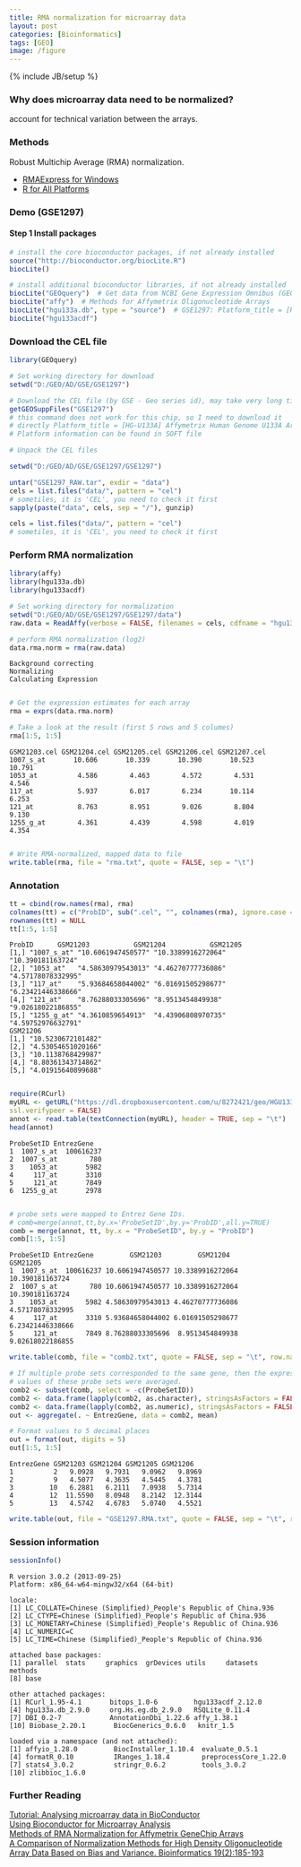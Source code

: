 ```yaml
---
title: RMA normalization for microarray data
layout: post
categories: [Bioinformatics]
tags: [GEO]
image: /figure
---
```

{% include JB/setup %}

### Why does microarray data need to be normalized?

account for technical variation between the arrays.

### Methods

Robust Multichip Average (RMA) normalization.

* [RMAExpress for Windows](http://rmaexpress.bmbolstad.com)
* [R for All Platforms](http://www.bioconductor.org/help/workflows/oligo-arrays/)

### Demo (GSE1297)

#### Step 1 Install packages


```r
# install the core bioconductor packages, if not already installed
source("http://bioconductor.org/biocLite.R")
biocLite()

# install additional bioconductor libraries, if not already installed
biocLite("GEOquery")  # Get data from NCBI Gene Expression Omnibus (GEO)
biocLite("affy")  # Methods for Affymetrix Oligonucleotide Arrays
biocLite("hgu133a.db", type = "source")  # GSE1297: Platform_title = [HG-U133A]
biocLite("hgu133acdf")
```


### Download the CEL file


```r
library(GEOquery)

# Set working directory for download
setwd("D:/GEO/AD/GSE/GSE1297")

# Download the CEL file (by GSE - Geo series id), may take very long time
getGEOSuppFiles("GSE1297")
# this command does not work for this chip, so I need to download it
# directly Platform_title = [HG-U133A] Affymetrix Human Genome U133A Array
# Platform information can be found in SOFT file

# Unpack the CEL files
```

```r
setwd("D:/GEO/AD/GSE/GSE1297/GSE1297")
```


```r
untar("GSE1297_RAW.tar", exdir = "data")
cels = list.files("data/", pattern = "cel")
# sometiles, it is 'CEL', you need to check it first
sapply(paste("data", cels, sep = "/"), gunzip)
```


```r
cels = list.files("data/", pattern = "cel")
# sometiles, it is 'CEL', you need to check it first
```


### Perform RMA normalization


```r
library(affy)
library(hgu133a.db)
library(hgu133acdf)

# Set working directory for normalization
setwd("D:/GEO/AD/GSE/GSE1297/GSE1297/data")
raw.data = ReadAffy(verbose = FALSE, filenames = cels, cdfname = "hgu133acdf")

# perform RMA normalization (log2)
data.rma.norm = rma(raw.data)
```

```
Background correcting
Normalizing
Calculating Expression
```

```r

# Get the expression estimates for each array
rma = exprs(data.rma.norm)

# Take a look at the result (first 5 rows and 5 columes)
rma[1:5, 1:5]
```

```
GSM21203.cel GSM21204.cel GSM21205.cel GSM21206.cel GSM21207.cel
1007_s_at       10.606       10.339       10.390       10.523       10.791
1053_at          4.586        4.463        4.572        4.531        4.546
117_at           5.937        6.017        6.234       10.114        6.253
121_at           8.763        8.951        9.026        8.804        9.130
1255_g_at        4.361        4.439        4.598        4.019        4.354
```

```r

# Write RMA-normalized, mapped data to file
write.table(rma, file = "rma.txt", quote = FALSE, sep = "\t")
```


### Annotation





```r
tt = cbind(row.names(rma), rma)
colnames(tt) = c("ProbID", sub(".cel", "", colnames(rma), ignore.case = TRUE))
rownames(tt) = NULL
tt[1:5, 1:5]
```

```
ProbID      GSM21203           GSM21204           GSM21205
[1,] "1007_s_at" "10.6061947450577" "10.3389916272064" "10.390181163724"
[2,] "1053_at"   "4.58630979543013" "4.46270777736086" "4.57178078332995"
[3,] "117_at"    "5.93684658044002" "6.01691505298677" "6.23421446338666"
[4,] "121_at"    "8.76288033305696" "8.9513454849938"  "9.02618022186855"
[5,] "1255_g_at" "4.3610859654913"  "4.43906808970735" "4.59752976632791"
GSM21206
[1,] "10.5230672101482"
[2,] "4.53054651020166"
[3,] "10.1138768429987"
[4,] "8.80361343714862"
[5,] "4.01915640899688"
```

```r

require(RCurl)
myURL <- getURL("https://dl.dropboxusercontent.com/u/8272421/geo/HGU133A.na33.txt",
ssl.verifypeer = FALSE)
annot <- read.table(textConnection(myURL), header = TRUE, sep = "\t")
head(annot)
```

```
ProbeSetID EntrezGene
1  1007_s_at  100616237
2  1007_s_at        780
3    1053_at       5982
4     117_at       3310
5     121_at       7849
6  1255_g_at       2978
```

```r

# probe sets were mapped to Entrez Gene IDs.
# comb=merge(annot,tt,by.x='ProbeSetID',by.y='ProbID',all.y=TRUE)
comb = merge(annot, tt, by.x = "ProbeSetID", by.y = "ProbID")
comb[1:5, 1:5]
```

```
ProbeSetID EntrezGene         GSM21203         GSM21204         GSM21205
1  1007_s_at  100616237 10.6061947450577 10.3389916272064  10.390181163724
2  1007_s_at        780 10.6061947450577 10.3389916272064  10.390181163724
3    1053_at       5982 4.58630979543013 4.46270777736086 4.57178078332995
4     117_at       3310 5.93684658044002 6.01691505298677 6.23421446338666
5     121_at       7849 8.76288033305696  8.9513454849938 9.02618022186855
```

```r
write.table(comb, file = "comb2.txt", quote = FALSE, sep = "\t", row.names = FALSE)

# If multiple probe sets corresponded to the same gene, then the expression
# values of these probe sets were averaged.
comb2 <- subset(comb, select = -c(ProbeSetID))
comb2 <- data.frame(lapply(comb2, as.character), stringsAsFactors = FALSE)
comb2 <- data.frame(lapply(comb2, as.numeric), stringsAsFactors = FALSE)
out <- aggregate(. ~ EntrezGene, data = comb2, mean)

# Format values to 5 decimal places
out = format(out, digits = 5)
out[1:5, 1:5]
```

```
EntrezGene GSM21203 GSM21204 GSM21205 GSM21206
1          2   9.0928   9.7931   9.0962   9.8969
2          9   4.5077   4.3635   4.5445   4.3781
3         10   6.2881   6.2111   7.0938   5.7314
4         12  11.5590   8.0948   8.2142  12.3144
5         13   4.5742   4.6783   5.0740   4.5521
```

```r
write.table(out, file = "GSE1297.RMA.txt", quote = FALSE, sep = "\t", row.names = FALSE)
```


### Session information


```r
sessionInfo()
```

```
R version 3.0.2 (2013-09-25)
Platform: x86_64-w64-mingw32/x64 (64-bit)

locale:
[1] LC_COLLATE=Chinese (Simplified)_People's Republic of China.936
[2] LC_CTYPE=Chinese (Simplified)_People's Republic of China.936
[3] LC_MONETARY=Chinese (Simplified)_People's Republic of China.936
[4] LC_NUMERIC=C
[5] LC_TIME=Chinese (Simplified)_People's Republic of China.936

attached base packages:
[1] parallel  stats     graphics  grDevices utils     datasets  methods
[8] base

other attached packages:
[1] RCurl_1.95-4.1       bitops_1.0-6         hgu133acdf_2.12.0
[4] hgu133a.db_2.9.0     org.Hs.eg.db_2.9.0   RSQLite_0.11.4
[7] DBI_0.2-7            AnnotationDbi_1.22.6 affy_1.38.1
[10] Biobase_2.20.1       BiocGenerics_0.6.0   knitr_1.5

loaded via a namespace (and not attached):
[1] affyio_1.28.0         BiocInstaller_1.10.4  evaluate_0.5.1
[4] formatR_0.10          IRanges_1.18.4        preprocessCore_1.22.0
[7] stats4_3.0.2          stringr_0.6.2         tools_3.0.2
[10] zlibbioc_1.6.0
```


### Further Reading            
[Tutorial: Analysing microarray data in BioConductor](http://www.biostars.org/p/53870/)         
[Using Bioconductor for Microarray Analysis](http://www.bioconductor.org/help/workflows/oligo-arrays/)          
[Methods of RMA Normalization for Affymetrix GeneChip Arrays](http://www.tm4.org/normalizing.html)           
[A Comparison of Normalization Methods for High Density Oligonucleotide Array Data Based on Bias and Variance. Bioinformatics 19(2):185-193](http://bioinformatics.oxfordjournals.org/content/19/2/185.abstract)          
